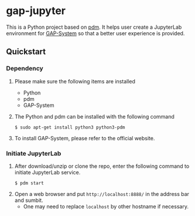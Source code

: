 # gap-jupyter
This is a Python project based on [pdm](https://github.com/pdm-project/pdm).
It helps user create a JupyterLab environment for [GAP-System](https://www.gap-system.org/)
so that a better user experience is provided.

## Quickstart
### Dependency
1. Please make sure the following items are installed
    * Python
    * pdm
    * GAP-System

2. The Python and pdm can be installed with the following command
   ```console
   $ sudo apt-get install python3 python3-pdm
   ```
3. To install GAP-System, please refer to the official website.

### Initiate JupyterLab
1. After download/unzip or clone the repo, enter the following
   command to initiate JupyterLab service.
   ```console
   $ pdm start
   ```
2. Open a web browser and put `http://localhost:8888/` in the
   address bar and sumbit.
   - One may need to replace `localhost` by other hostname if necessary.
